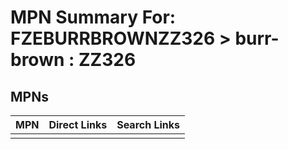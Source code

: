 



# MPN Summary For: FZEBURRBROWNZZ326 > burr-brown : ZZ326

## MPNs
  

|MPN|Direct Links|Search Links|
| :--- | :--- | :--- |
||||
